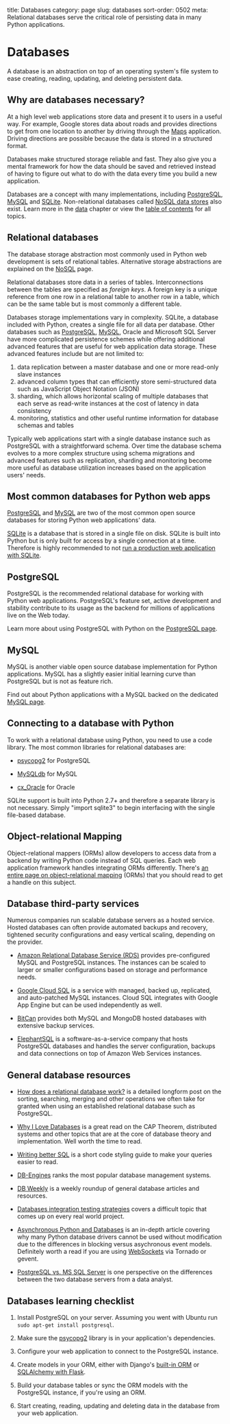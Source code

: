 title: Databases
category: page
slug: databases
sort-order: 0502
meta: Relational databases serve the critical role of persisting data in many Python applications.


# Databases
A database is an abstraction on top of an operating system's file system to 
ease creating, reading, updating, and deleting persistent data. 


## Why are databases necessary?
At a high level web applications store data and present it to users in a 
useful way. For example, Google stores data about roads and provides 
directions to get from one location to another by driving through the 
[Maps](https://www.google.com/maps/) application. Driving directions are 
possible because the data is stored in a structured format. 

Databases make structured storage reliable and fast. They also give you a 
mental framework for how the data should be saved and retrieved instead of 
having to figure out what to do with the data every time you build a new 
application.

<div class="well see-also">
Databases are a concept with many implementations, 
including <a href="/postgresql.html">PostgreSQL</a>,
<a href="/mysql.html">MySQL</a> and 
<a href="/sqlite.html">SQLite</a>. Non-relational databases
called <a href="/no-sql-datastore.html">NoSQL data stores</a> also exist. 
Learn more in the <a href="/data.html">data</a> chapter or view the
<a href="/table-of-contents.html">table of contents</a> for all topics.
</div>


## Relational databases
The database storage abstraction most commonly used in Python web development 
is sets of relational tables. Alternative storage abstractions are explained 
on the [NoSQL](/no-sql-datastore.html) page.

Relational databases store data in a series of tables. Interconnections
between the tables are specified as *foreign keys*. A foreign key is a
unique reference from one row in a relational table to another row in
a table, which can be the same table but is most commonly a different table.

Databases storage implementations vary in complexity. SQLite, a database 
included with Python, creates a single file for all data per database. 
Other databases such as [PostgreSQL](/postgresql.html),
[MySQL](/mysql.html), Oracle and Microsoft SQL Server have more 
complicated persistence schemes while offering additional advanced features 
that are useful for web application data storage. These advanced
features include but are not limited to:

1. data replication between a master database and one or more read-only slave 
   instances
1. advanced column types that can efficiently store semi-structured data
   such as JavaScript Object Notation (JSON)
1. sharding, which allows horizontal scaling of multiple databases that 
   each serve as read-write instances at the cost of latency in data
   consistency
1. monitoring, statistics and other useful runtime information for
   database schemas and tables

Typically web applications start with a single database instance such
as PostgreSQL with a straightforward schema. Over time the database 
schema evolves to a more complex structure using schema migrations and 
advanced features such as replication, sharding and monitoring become
more useful as database utilization increases based on the application
users' needs.


## Most common databases for Python web apps
[PostgreSQL](http://www.postgresql.org/) and 
[MySQL](http://www.mysql.com/) are two of the most common open source
databases for storing Python web applications' data.

[SQLite](http://www.sqlite.org/) is a database that is stored in a single
file on disk. SQLite is built into Python but is only built for access
by a single connection at a time. Therefore is highly recommended to not
[run a production web application with SQLite](https://docs.djangoproject.com/en/dev/ref/databases/#database-is-locked-errors).


## PostgreSQL
PostgreSQL is the recommended relational database for working with Python
web applications. PostgreSQL's feature set, active development and stability
contribute to its usage as the backend for millions of applications live
on the Web today.

Learn more about using PostgreSQL with Python on the 
[PostgreSQL page](/postgresql.html).


## MySQL
MySQL is another viable open source database implementation for Python 
applications. MySQL has a slightly easier initial learning curve than 
PostgreSQL but is not as feature rich.

Find out about Python applications with a MySQL backed on the dedicated 
[MySQL page](/mysql.html).


## Connecting to a database with Python
To work with a relational database using Python, you need to use a code 
library. The most common libraries for relational databases are:

* [psycopg2](http://initd.org/psycopg/) for PostgreSQL

* [MySQLdb](https://pypi.python.org/pypi/MySQL-python/1.2.5) for MySQL

* [cx\_Oracle](http://cx-oracle.sourceforge.net/) for Oracle

SQLite support is built into Python 2.7+ and therefore a separate library
is not necessary. Simply "import sqlite3" to begin interfacing with the 
single file-based database.


## Object-relational Mapping
Object-relational mappers (ORMs) allow developers to access data from a 
backend by writing Python code instead of SQL queries. Each web 
application framework handles integrating ORMs differently. There's 
[an entire page on object-relational mapping](/object-relational-mappers-orms.html) 
(ORMs) that you should read to get a handle on this subject.


## Database third-party services
Numerous companies run scalable database servers as a hosted service.
Hosted databases can often provide automated backups and recovery,
tightened security configurations and easy vertical scaling, depending on the
provider.

* [Amazon Relational Database Service (RDS)](http://aws.amazon.com/rds/)
  provides pre-configured MySQL and PostgreSQL instances. The instances can
  be scaled to larger or smaller configurations based on storage and performance
  needs.

* [Google Cloud SQL](https://developers.google.com/cloud-sql/) is a service
  with managed, backed up, replicated, and auto-patched MySQL instances. Cloud
  SQL integrates with Google App Engine but can be used independently as well.

* [BitCan](http://www.gobitcan.com/) provides both MySQL and MongoDB hosted
  databases with extensive backup services.

* [ElephantSQL](https://www.elephantsql.com/) is a software-as-a-service company
  that hosts PostgreSQL databases and handles the server configuration, backups
  and data connections on top of Amazon Web Services instances.


## General database resources
* [How does a relational database work?](http://coding-geek.com/how-databases-work/)
  is a detailed longform post on the sorting, searching, merging and other
  operations we often take for granted when using an established relational 
  database such as PostgreSQL.

* [Why I Love Databases](https://medium.com/@jeeyoungk/why-i-love-databases-1d4cc433685f)
  is a great read on the CAP Theorem, distributed systems and other topics
  that are at the core of database theory and implementation. Well worth
  the time to read.

* [Writing better SQL](http://www.craigkerstiens.com/2016/01/08/writing-better-sql/)
  is a short code styling guide to make your queries easier to read.

* [DB-Engines](http://db-engines.com/en/ranking) ranks the most popular
  database management systems.

* [DB Weekly](http://dbweekly.com/) is a weekly roundup of general database 
  articles and resources.

* [Databases integration testing strategies](https://julien.danjou.info/blog/2014/db-integration-testing-strategies-python)
  covers a difficult topic that comes up on every real world project.

* [Asynchronous Python and Databases](http://techspot.zzzeek.org/2015/02/15/asynchronous-python-and-databases/)
  is an in-depth article covering why many Python database drivers cannot
  be used without modification due to the differences in blocking versus
  asychronous event models. Definitely worth a read if you are using
  [WebSockets](/websockets.html) via Tornado or gevent.

* [PostgreSQL vs. MS SQL Server](http://www.pg-versus-ms.com/) is one
  perspective on the differences between the two database servers from a
  data analyst.


## Databases learning checklist
1. Install PostgreSQL on your server. Assuming you went with Ubuntu run 
   ``sudo apt-get install postgresql``.

1. Make sure the [psycopg2](http://initd.org/psycopg/) library is in your
   application's dependencies.

1. Configure your web application to connect to the PostgreSQL instance.

1. Create models in your ORM, either with Django's 
   [built-in ORM](https://docs.djangoproject.com/en/dev/topics/db/) or
   [SQLAlchemy with Flask](http://www.sqlalchemy.org/). 

1. Build your database tables or sync the ORM models with the PostgreSQL 
   instance, if you're using an ORM.

1. Start creating, reading, updating and deleting data in the database 
   from your web application.

